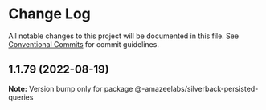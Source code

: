 # Change Log

All notable changes to this project will be documented in this file.
See [Conventional Commits](https://conventionalcommits.org) for commit guidelines.

## 1.1.79 (2022-08-19)

**Note:** Version bump only for package @-amazeelabs/silverback-persisted-queries
